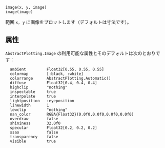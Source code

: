 ```
image(x, y, image)
image(image)
```

範囲 `x, y` に画像をプロットします（デフォルトは寸法です）。

## 属性

`AbstractPlotting.Image` の利用可能な属性とそのデフォルトは次のとおりです：

```
  ambient         Float32[0.55, 0.55, 0.55]
  colormap        [:black, :white]
  colorrange      AbstractPlotting.Automatic()
  diffuse         Float32[0.4, 0.4, 0.4]
  highclip        "nothing"
  inspectable     true
  interpolate     true
  lightposition   :eyeposition
  linewidth       1
  lowclip         "nothing"
  nan_color       RGBA{Float32}(0.0f0,0.0f0,0.0f0,0.0f0)
  overdraw        false
  shininess       32.0f0
  specular        Float32[0.2, 0.2, 0.2]
  ssao            false
  transparency    false
  visible         true
```
